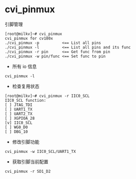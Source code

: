 # cvi_pinmux

引脚管理

```shell
[root@milkv]~# cvi_pinmux
cvi_pinmux for cv180x
./cvi_pinmux -p          <== List all pins
./cvi_pinmux -l          <== List all pins and its func
./cvi_pinmux -r pin      <== Get func from pin
./cvi_pinmux -w pin/func <== Set func to pin
```

- 所有 io 信息
```shell
cvi_pinmux -l
```

- 检查复用状态
```shell
[root@milkv]~# cvi_pinmux -r IIC0_SCL
IIC0_SCL function:
[ ] JTAG_TDI
[ ] UART1_TX
[ ] UART2_TX
[ ] XGPIOA_28
[v] IIC0_SCL
[ ] WG0_D0
[ ] DBG_10
```

- 修改引脚功能
```shell
cvi_pinmux -w IIC0_SCL/UART1_TX
```

- 获取引脚当前配置 
```shell
cvi_pinmux -r SD1_D2
```
